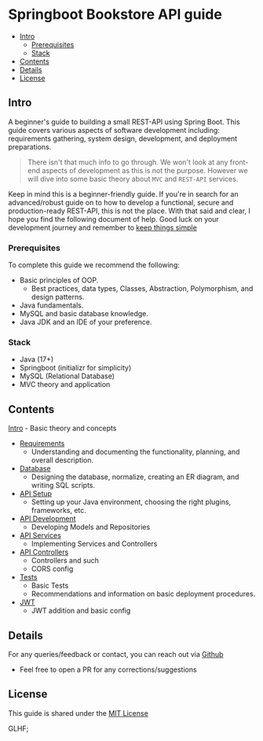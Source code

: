 # Springboot Bookstore API guide

<!--toc:start-->

- [Intro](#intro)
  - [Prerequisites](#prerequisites)
  - [Stack](#stack)
- [Contents](#contents)
- [Details](#details)
- [License](#license)

<!--toc:end-->

## Intro

A beginner's guide to building a small REST-API using Spring Boot.
This guide covers various aspects of software development including:
requirements gathering, system design, development, and deployment preparations.

> There isn't that much info to go through.
> We won't look at any front-end aspects of development as this is not the purpose.
> However we will dive into some basic theory about `MVC` and `REST-API` services.

Keep in mind this is a beginner-friendly guide.
If you're in search for an advanced/robust guide on to how to develop a functional,
secure and production-ready REST-API, this is not the place.
With that said and clear, I hope you find the following document of help.
Good luck on your development journey and remember to
[keep things simple](https://www.freecodecamp.org/news/keep-it-simple-stupid-how-to-use-the-kiss-principle-in-design/)

### Prerequisites

To complete this guide we recommend the following:

- Basic principles of OOP.
  - Best practices, data types, Classes, Abstraction, Polymorphism, and design patterns.
- Java fundamentals.
- MySQL and basic database knowledge.
- Java JDK and an IDE of your preference.

### Stack

- Java (17+)
- Springboot (initializr for simplicity)
- MySQL (Relational Database)
- MVC theory and application

## Contents

[Intro](./Intro.md) - Basic theory and concepts

- [Requirements](./Part1.md)
  - Understanding and documenting the functionality, planning, and overall description.
- [Database](./Part2.md)
  - Designing the database, normalize, creating an ER diagram, and writing SQL scripts.
- [API Setup](./Part3.md)
  - Setting up your Java environment, choosing the right plugins, frameworks, etc.
- [API Development](./Part4.md)
  - Developing Models and Repositories
- [API Services](./Part5.md)
  - Implementing Services and Controllers
- [API Controllers](./Part6.md)
  - Controllers and such
  - CORS config
- [Tests](./Part7.md)
  - Basic Tests
  - Recommendations and information on basic deployment procedures.
- [JWT](./Part8.md)
  - JWT addition and basic config

## Details

For any queries/feedback or contact, you can reach out via [Github](https://github.com/KeaCluster)

- Feel free to open a PR for any corrections/suggestions

## License

This guide is shared under the [MIT License](./LICENSE.md)

GLHF;
